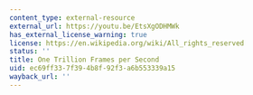 ```yaml
---
content_type: external-resource
external_url: https://youtu.be/EtsXgODHMWk
has_external_license_warning: true
license: https://en.wikipedia.org/wiki/All_rights_reserved
status: ''
title: One Trillion Frames per Second
uid: ec69ff33-7f39-4b8f-92f3-a6b553339a15
wayback_url: ''
---
```

